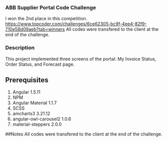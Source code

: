 ### ABB Supplier Portal Code Challenge  
I won the 2nd place in this competition. 
https://www.topcoder.com/challenges/6ce62305-bc9f-4ee4-82f9-710e58d09aeb?tab=winners
All codes were transfered to the client at the end of the challenge.


### Description
This project implemented three screens of the portal: My Invoice Status, Order Status, and Forecast page. 

## Prerequisites
1. Angular 1.5.11
2. NPM
3. Angular Material 1.1.7
4. SCSS
5. amcharts3 3.21.12
6. angular-owl-carousel2 1.0.6
7. material-steppers 2.0.0

##Notes
All codes were transfered to the client at the end of the challenge.

